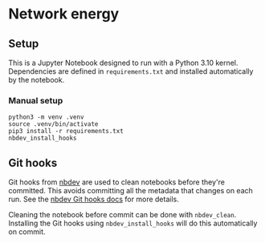 # Network energy

## Setup

This is a Jupyter Notebook designed to run with a Python 3.10 kernel.
Dependencies are defined in `requirements.txt` and installed automatically by
the notebook.

### Manual setup

```shell
python3 -m venv .venv
source .venv/bin/activate
pip3 install -r requirements.txt
nbdev_install_hooks
```

## Git hooks

Git hooks from [nbdev](https://nbdev.fast.ai/) are used to clean notebooks
before they're committed. This avoids committing all the metadata that changes
on each run. See the [nbdev Git hooks
docs](https://nbdev.fast.ai/tutorials/git_friendly_jupyter.html) for more
details.

Cleaning the notebook before commit can be done with `nbdev_clean`.
Installing the Git hooks using `nbdev_install_hooks` will do this
automatically on commit.
